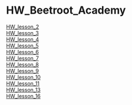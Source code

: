 # HW_Beetroot_Academy
[HW_lesson_2](https://github.com/KrokhaVolpe/HW_Beetroot_Academy/tree/main/HW_lesson_2)<br/>
[HW_lesson_3](https://github.com/KrokhaVolpe/HW_Beetroot_Academy/tree/main/HW_lesson_3)<br/>
[HW_lesson_4](https://github.com/KrokhaVolpe/HW_Beetroot_Academy/blob/main/HW_lesson_4)<br/>
[HW_lesson_5](https://github.com/KrokhaVolpe/HW_Beetroot_Academy/tree/main/HW_lesson_5)<br/>
[HW_lesson_6](https://github.com/KrokhaVolpe/HW_Beetroot_Academy/tree/main/HW_lesson_6)<br/>
[HW_lesson_7](https://github.com/KrokhaVolpe/HW_Beetroot_Academy/tree/main/HW_lesson_7)<br/>
[HW_lesson_8](https://github.com/KrokhaVolpe/HW_Beetroot_Academy/tree/main/HW_lesson_8)<br/>
[HW_lesson_9](https://github.com/KrokhaVolpe/HW_Beetroot_Academy/tree/main/HW_lesson_9)<br/>
[HW_lesson_10](https://github.com/KrokhaVolpe/HW_Beetroot_Academy/tree/main/HW_lesson_10)<br/>
[HW_lesson_11](https://github.com/KrokhaVolpe/HW_Beetroot_Academy/tree/main/HW_lesson_11)<br/>
[HW_lesson_13](https://github.com/KrokhaVolpe/HW_Beetroot_Academy/tree/main/HW_lesson_13)<br/>
[HW_lesson_16](https://github.com/KrokhaVolpe/HW_Beetroot_Academy/tree/main/HW_lesson_16)<br/>


